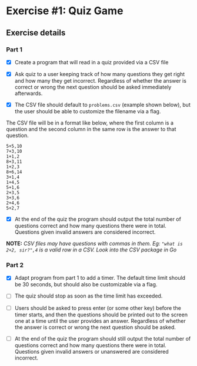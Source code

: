 # Exercise #1: Quiz Game

## Exercise details

### Part 1

- [x] Create a program that will read in a quiz provided via a CSV file
- [x] Ask quiz to a user keeping track of how many questions they get right and how many they get incorrect. Regardless of whether the answer is correct or wrong the next question should be asked immediately afterwards.

- [x] The CSV file should default to `problems.csv` (example shown below), but the user should be able to customize the filename via a flag.

The CSV file will be in a format like below, where the first column is a question and the second column in the same row is the answer to that question.
```
5+5,10
7+3,10
1+1,2
8+3,11
1+2,3
8+6,14
3+1,4
1+4,5
5+1,6
2+3,5
3+3,6
2+4,6
5+2,7
```

- [x] At the end of the quiz the program should output the total number of questions correct and how many questions there were in total. Questions given invalid answers are considered incorrect.

**NOTE:** *CSV files may have questions with commas in them. Eg: `"what is 2+2, sir?",4` is a valid row in a CSV. Look into the CSV package in Go*

### Part 2

- [x] Adapt program from part 1 to add a timer. The default time limit should be 30 seconds, but should also be customizable via a flag.

- [ ] The quiz should stop as soon as the time limit has exceeded.

- [ ] Users should be asked to press enter (or some other key) before the timer starts, and then the questions should be printed out to the screen one at a time until the user provides an answer. Regardless of whether the answer is correct or wrong the next question should be asked.

- [ ] At the end of the quiz the program should still output the total number of questions correct and how many questions there were in total. Questions given invalid answers or unanswered are considered incorrect.